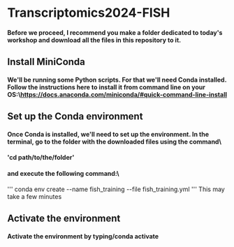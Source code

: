 # Transcriptomics2024-FISH
#### Before we proceed, I recommend you make a folder dedicated to today's workshop and download all the files in this repository to it.
## Install MiniConda
#### We'll be running some Python scripts. For that we'll need Conda installed. Follow the instructions here to install it from command line on your OS:\https://docs.anaconda.com/miniconda/#quick-command-line-install
## Set up the Conda environment
#### Once Conda is installed, we'll need to set up the environment. In the terminal, go to the folder with the downloaded files using the command\
#### 'cd path/to/the/folder'
#### and execute the following command:\
'''
conda env create --name fish_training --file fish_training.yml
'''
This may take a few minutes
## Activate the environment
#### Activate the environment by typing/conda activate 
